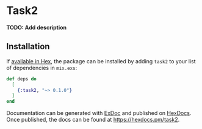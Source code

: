 # Task2

**TODO: Add description**

## Installation

If [available in Hex](https://hex.pm/docs/publish), the package can be installed
by adding `task2` to your list of dependencies in `mix.exs`:

```elixir
def deps do
  [
    {:task2, "~> 0.1.0"}
  ]
end
```

Documentation can be generated with [ExDoc](https://github.com/elixir-lang/ex_doc)
and published on [HexDocs](https://hexdocs.pm). Once published, the docs can
be found at <https://hexdocs.pm/task2>.

